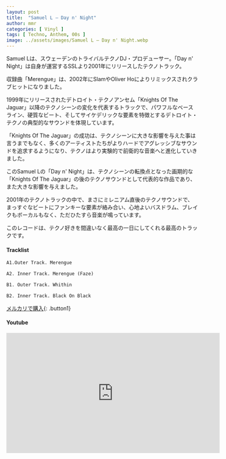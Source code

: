 ```yaml
---
layout: post
title:  "Samuel L – Day n' Night"
author: mmr
categories: [ Vinyl ]
tags: [ Techno, Anthem, 00s ]
image: ../assets/images/Samuel L – Day n' Night.webp
---
```


Samuel Lは、スウェーデンのトライバルテクノDJ・プロデューサー。「Day n' Night」は自身が運営するSSLより2001年にリリースしたテクノトラック。

収録曲「Merengue」は、2002年にSlamやOliver Hoによりリミックスされクラブヒットになりました。

1999年にリリースされたデトロイト・テクノアンセム「Knights Of The Jaguar」以降のテクノシーンの変化を代表するトラックで、パワフルなベースライン、硬質なビート、そしてサイケデリックな要素を特徴とするデトロイト・テクノの典型的なサウンドを体現しています。

「Knights Of The Jaguar」の成功は、テクノシーンに大きな影響を与えた事は言うまでもなく、多くのアーティストたちがよりハードでアグレッシブなサウンドを追求するようになり、テクノはより実験的で前衛的な音楽へと進化していきました。

このSamuel Lの「Day n' Night」は、テクノシーンの転換点となった画期的な「Knights Of The Jaguar」の後のテクノサウンドとして代表的な作品であり、また大きな影響を与えました。

2001年のテクノトラックの中で、まさにミレニアム直後のテクノサウンドで、まっすぐなビートにファンキーな要素が絡み合い、心地よいバスドラム、ブレイクもボーカルもなく、ただひたすら音楽が鳴っています。

このレコードは、テクノ好きを間違いなく最高の一日にしてくれる最高のトラックです。

#### Tracklist
```md
A1.Outer Track. Merengue

A2. Inner Track. Merengue (Faze)

B1. Outer Track. Whithin

B2. Inner Track. Black On Black
```

[メルカリで購入](https://jp.mercari.com/item/m88771243473?afid=6142608987){: .button1}

#### Youtube
<iframe width="560" height="315" src="https://www.youtube.com/embed/0Zt2iGA89tc?si=tJeg7f_3hzYqydFP" title="YouTube video player" frameborder="0" allow="accelerometer; autoplay; clipboard-write; encrypted-media; gyroscope; picture-in-picture; web-share" referrerpolicy="strict-origin-when-cross-origin" allowfullscreen></iframe>